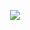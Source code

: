 <p align="center">
  <img src="https://drive.google.com/uc?export=view&id=1AKkf56gB4Jb4Mgyaqutom12IcM5nZbT0" />
</p>
